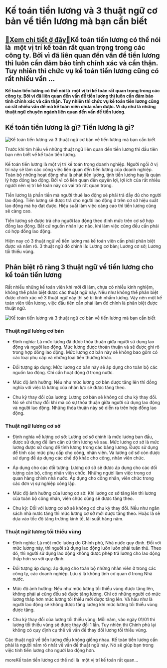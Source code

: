 Kế toán tiền lương và 3 thuật ngữ cơ bản về tiền lương mà bạn cần biết
======================================================================

[:gift:Xem chi tiết ở đây:gift:](https://hddtvn.com/ke-toan-tien-luong-va-3-thuat-ngu-co-ban-ve-tien-luong-ma-ban-can-biet/)Kế toán tiền lương có thể nói là  một vị trí kế toán rất quan trọng trong các công ty. Bởi vì đã liên quan đến vấn đề tiền lương thì luôn cần đảm bảo tính chính xác và cẩn thận. Tuy nhiên thì chức vụ kế toán tiền lương cũng có rất nhiều vấn …
--------------------------------------------------------------------------------------------------------------------------------------------------------------------------------------------------------------------------------------------------

**Kế toán tiền lương có thể nói là  một vị trí kế toán rất quan trọng trong các công ty. Bởi vì đã liên quan đến vấn đề tiền lương thì luôn cần đảm bảo tính chính xác và cẩn thận. Tuy nhiên thì chức vụ kế toán tiền lương cũng có rất nhiều vấn đề mà kế toán viên chưa nắm được. Ví dụ như là những thuật ngữ chuyên ngành liên quan đến vấn đề tiền lương.**


Kế toán tiền lương là gì? Tiền lương là gì?
-------------------------------------------


![Kế toán tiền lương và 3 thuật ngữ cơ bản về tiền lương mà bạn cần biết](https://hddtvn.com/wp-content/uploads/2021/01/2015_reserves_811560941-1.jpg)


Trước khi tìm hiểu về những thuật ngữ liên quan đến tiền lương thì đầu tiên bạn nên biết về kế toán tiền lương.


Kế toán tiền lương là một vị trí kế toán trong doanh nghiệp. Người ngồi ở vị trí này sẽ làm các công việc liên quan đến tiền lương của doanh nghiệp. Toàn bộ những hoạt động như là phát tiền lương, tính tiền lương hay là quản lý hợp đồng lao động. Bởi vì có liên quan đến quyền lợi, lợi ích của rất nhiều người nên vị trí kế toán này có vai trò rất quan trọng.


Tiền lương là phần tiền mà người thuê lao động sẽ phải trả đầy đủ cho người lao động. Tiền lương sẽ được trả cho người lao động ở trên cơ sở hiệu suất lao động mà họ đạt được. Hiệu suất làm việc càng cao thì tiền lương cũng sẽ càng cao.


Tiền lương sẽ được trả cho người lao động theo định mức trên cơ sở hợp đồng lao động. Bất cứ nguồn nhân lực nào, khi làm việc cũng đều cần phải có hợp đồng lao động.


Hiện nay có 3 thuật ngữ về tiền lương mà kế toán viên cần phải phân biệt được và nắm rõ. 3 thuật ngữ đó chính là: Lương cơ bản; Lương cơ sở; Lương tối thiểu vùng.


Phân biệt rõ ràng 3 thuật ngữ về tiền lương cho kế toán tiền lương
------------------------------------------------------------------


Rất nhiều những kế toán viên khi mới đi làm, chưa có nhiều kinh nghiệm, không thể phân biệt được các thuật ngữ này. Nếu như không thể phân biệt được chính xác về 3 thuật ngữ này thì sẽ bị tính nhầm lương. Vậy nên một kế toán viên tiền lương, việc đầu tiên cần phải làm đó chính là phân biệt được thuật ngữ.


![Kế toán tiền lương và 3 thuật ngữ cơ bản về tiền lương mà bạn cần biết](https://hddtvn.com/wp-content/uploads/2021/01/QwnkoSrIL.jpg)


### Thuật ngữ lương cơ bản




* Định nghĩa: Là mức lương đã được thỏa thuận giữa người sử dụng lao động và người lao động. Mức lương được thoản thuận và sẽ được ghi rõ trong hợp đồng lao động. Mức lương cơ bản này sẽ không bao gồm có các loại phụ cấp và những loại tiền thưởng khác.

* Đối tượng áp dụng: Mức lương cơ bản này sẽ áp dụng cho toàn bộ các nguồn lao động. Chỉ cần hoạt động ở trong nước.

* Mức độ ảnh hưởng: Nếu như mức lương cơ bản được tăng lên thì đồng nghĩa với việc là lương của nhân lực sẽ được tăng theo.

* Chu kỳ thay đổi của lương: Lương cơ bản sẽ không có chu kỳ thay đổi. Nó sẽ chỉ thay đổi khi mà có sự thỏa thuận giữa người sử dụng lao động và người lao động. Những thỏa thuận này sẽ diễn ra trên hợp đồng lao động.



### Thuật ngữ lương cơ sở




* Định nghĩa về lương cơ sở: Lương cơ sở chính là mức lương ban đầu, được sử dụng để làm căn cứ tính lương về sau. Mức lương cơ sở là mức lương được sử dụng để tính lương trong các bảng lương. Được sử dụng để tính các mức phụ cấp cho công, nhân viên. Và lương cở sở còn được sử dụng để áp dụng các chế độ khác cho công, nhân viên chức.

* Áp dụng cho các đối tượng: Lương cơ sở sẽ được áp dụng cho các đối tượng cán bộ, công nhân viên chức. Những người làm việc trong cơ quan hàng chính nhà nước. Áp dụng cho công nhân, viên chức trong các đơn vị sự nghiệp công lập.

* Mức độ ảnh hưởng của lương cơ sở: Khi lương cơ sở tăng lên thì lương của toàn bộ công nhân, viên chức cũng sẽ được tăng theo.

* Chu kỳ: Đối với lương cơ sở sẽ không có chu kỳ thay đổi. Nếu như ngân sách nhà nước tăng thì mức lương cơ sở mới được tăng theo. Hoặc là sẽ dựa vào tốc độ tăng trưởng kinh tế, lãi suất hàng năm.



### Thuật ngữ lương tối thiểu vùng




* Định nghĩa: Là một mức lương do Chính phủ, Nhà nước quy định. Đối với mức lương này, thì người sử dụng lao động luôn luôn phải tuân thủ. Theo đó, thì người sử dụng lao động không được phép trả lương cho lao động thấp hơn so với quy định.

* Đối tượng áp dụng: áp dụng cho toàn bộ những nhân viên ở trong các công ty, các doanh nghiệp. Lưu ý là không tính cơ quan ở trong Nhà nước.

* Mức độ ảnh hưởng: Nếu như mức lương tối thiểu vùng được tăng lên, không phải ai cũng đều sẽ được tăng lương. Chỉ có những người có mức lương thấp hơn mức lương tối thiểu mới được tăng lên. Và hầu như là người lao động sẽ không được tăng lương khi mức lương tối thiểu vùng được tăng.

* Chu kỳ thay đổi của lương tối thiểu vùng: Mỗi năm, vào ngày 01/01 thì lương tối thiểu vùng sẽ được thay đổi 1 lần. Tuy nhiên thì Chính phủ lại không có quy định cụ thể về vấn đề thay đổi lương tối thiểu vùng.



Các thuật ngữ về tiền lương đều không giống nhau. Kế toán tiền lương cần phải là người nắm rõ nhất về vấn đề thuật ngữ này. Nó sẽ giúp bạn trong việc tính tiền lương cho người lao động hơn.


moreKế toán tiền lương có thể nói là  một vị trí kế toán rất quan…

